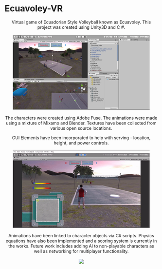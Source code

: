 # Ecuavoley-VR

<p align="center">
Virtual game of Ecuadorian Style Volleyball known as Ecuavoley. This project was created using Unity3D and C #.  <br></br>
  
  <img src="https://github.com/moonbeam5115/Ecuavoley-VR/blob/main/img/UnityGUI.JPG" width="450">
</p>


<p align="center">
The characters were created using Adobe Fuse. The animations were made using a mixture of Mixamo and Blender.
Textures have been collected from various open source locations.

<p align="center">
GUI Elements have been incorporated to help with serving - location, height, and power controls.  <br></br>

  <img src="https://github.com/moonbeam5115/Ecuavoley-VR/blob/main/img/serveGIF.gif" width="450">
</p>

<p align="center">
Animations have been linked to character objects via C# scripts. Physics equations have also been implemented  
and a scoring system is currently in the works. Future work includes adding AI to non-playable characters as  
well as networking for multiplayer functionality.  <br></br>

  <img src="https://github.com/moonbeam5115/Ecuavoley-VR/blob/main/img/walkingGIF.gif" width="450">
</p>
